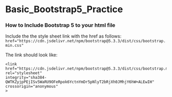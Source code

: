 # Basic_Bootstrap5_Practice

### How to Include Bootstrap 5 to your html file

Include the the style sheet link with the href as follows:
``href="https://cdn.jsdelivr.net/npm/bootstrap@5.3.3/dist/css/bootstrap.min.css"``

The link should look like:

```
<link 
href="https://cdn.jsdelivr.net/npm/bootstrap@5.3.3/dist/css/bootstrap.min.css" 
rel="stylesheet" 
integrity="sha384-QWTKZyjpPEjISv5WaRU9OFeRpok6YctnYmDr5pNlyT2bRjXh0JMhjY6hW+ALEwIH" 
crossorigin="anonymous"
>
```
